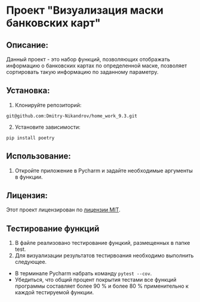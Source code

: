 # Проект "Визуализация маски банковских карт"

## Описание:

Данный проект - это набор функций, позволяющих отображать информацию о банковских картах по определенной маске, позволяет сортировать такую информацию по заданному параметру.

## Установка:
1. Клонируйте репозиторий:
```
git@github.com:Dmitry-Nikandrov/home_work_9.3.git
```
2. Установите зависимости:
```
pip install poetry
```
## Использование:

1. Откройте приложение в Pycharm и задайте необходимые аргументы в функции.

## Лицензия:

Этот проект лицензирован по [лицензии MIT](LICENSE).

## Тестирование функций

1. В файле реализовано тестирование фунцкий, размещенных в папке test.
2. Для визуализации результатов тестирвоания необходимо выполнить следующее.
* В терминале Pycharm набрать команду `pytest --cov`.
* Убедиться, что общий процент покрытия тестами все функций программы составляет более 90 % и более 80 % применительно к каждой тестируемой функции.

